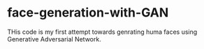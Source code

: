 # face-generation-with-GAN
THis code is my first attempt towards genrating huma faces using Generative Adversarial Network.
